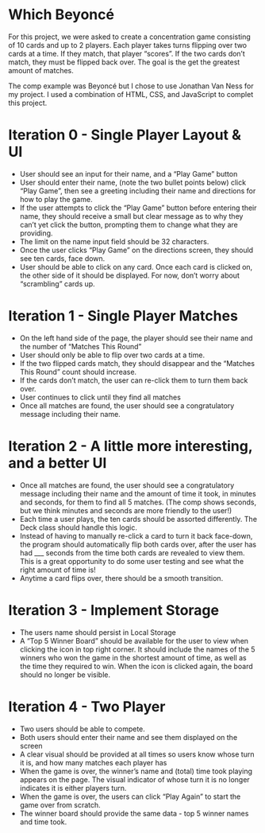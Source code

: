 # Which Beyoncé

For this project, we were asked to create a concentration game consisting of 10 cards and up to 2 players.
Each player takes turns flipping over two cards at a time. If they match, that player “scores”. If the two cards don’t match, they must be flipped back over. The goal is the get the greatest amount of matches.

The comp example was Beyoncé but I chose to use Jonathan Van Ness for my project. I used a combination of HTML, CSS, and JavaScript to complet this project.

# Iteration 0 - Single Player Layout & UI

- User should see an input for their name, and a “Play Game” button
- User should enter their name, (note the two bullet points below) click “Play Game”, then see a greeting including their name and directions for how to play the game.
- If the user attempts to click the “Play Game” button before entering their name, they should receive a small but clear message as to why they can’t yet click the button, prompting them to change what they are providing.
- The limit on the name input field should be 32 characters.
- Once the user clicks “Play Game” on the directions screen, they should see ten cards, face down.
- User should be able to click on any card. Once each card is clicked on, the other side of it should be displayed. For now, don’t worry about “scrambling” cards up.


# Iteration 1 - Single Player Matches

- On the left hand side of the page, the player should see their name and the number of “Matches This Round”
- User should only be able to flip over two cards at a time.
- If the two flipped cards match, they should disappear and the “Matches This Round” count should increase.
- If the cards don’t match, the user can re-click them to turn them back over.
- User continues to click until they find all matches
- Once all matches are found, the user should see a congratulatory message including their name.


# Iteration 2 - A little more interesting, and a better UI

- Once all matches are found, the user should see a congratulatory message including their name and the amount of time it took, in minutes and seconds, for them to find all 5 matches. (The comp shows seconds, but we think minutes and seconds are more friendly to the user!)
- Each time a user plays, the ten cards should be assorted differently. The Deck class should handle this logic.
- Instead of having to manually re-click a card to turn it back face-down, the program should automatically flip both cards over, after the user has had ___ seconds from the time both cards are revealed to view them. This is a great opportunity to do some user testing and see what the right amount of time is!
- Anytime a card flips over, there should be a smooth transition.


# Iteration 3 - Implement Storage

- The users name should persist in Local Storage
- A “Top 5 Winner Board” should be available for the user to view when clicking the icon in top right corner. It should include the names of the 5 winners who won the game in the shortest amount of time, as well as the time they required to win. When the icon is clicked again, the board should no longer be visible.


# Iteration 4 - Two Player

- Two users should be able to compete.
- Both users should enter their name and see them displayed on the screen
- A clear visual should be provided at all times so users know whose turn it is, and how many matches each player has
- When the game is over, the winner’s name and (total) time took playing appears on the page. The visual indicator of whose turn it is no longer indicates it is either players turn.
- When the game is over, the users can click “Play Again” to start the game over from scratch.
- The winner board should provide the same data - top 5 winner names and time took.
